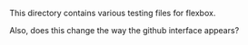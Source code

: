 This directory contains various testing files for flexbox.

Also, does this change the way the github interface appears?